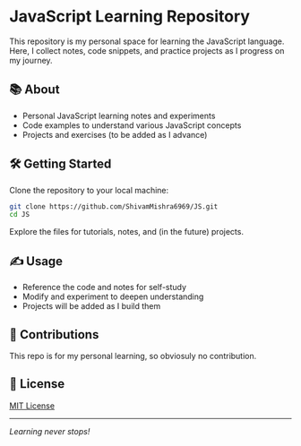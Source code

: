 # JavaScript Learning Repository

This repository is my personal space for learning the JavaScript language.  
Here, I collect notes, code snippets, and practice projects as I progress on my journey.

## 📚 About

- Personal JavaScript learning notes and experiments
- Code examples to understand various JavaScript concepts
- Projects and exercises (to be added as I advance)

## 🛠️ Getting Started

Clone the repository to your local machine:
```bash
git clone https://github.com/ShivamMishra6969/JS.git
cd JS
```

Explore the files for tutorials, notes, and (in the future) projects.

## ✍️ Usage

- Reference the code and notes for self-study
- Modify and experiment to deepen understanding
- Projects will be added as I build them

## 🤝 Contributions

This repo is for my personal learning, so obviosuly no contribution.

## 📜 License

[MIT License](LICENSE)

---

*Learning never stops!*
